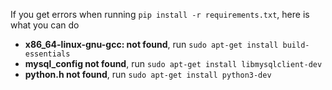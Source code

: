 If you get errors when running `pip install -r requirements.txt`, here is what you can do
* **x86_64-linux-gnu-gcc: not found**, run `sudo apt-get install build-essentials`
* **mysql_config not found**, run `sudo apt-get install libmysqlclient-dev`
* **python.h not found**, run  `sudo apt-get install python3-dev`
